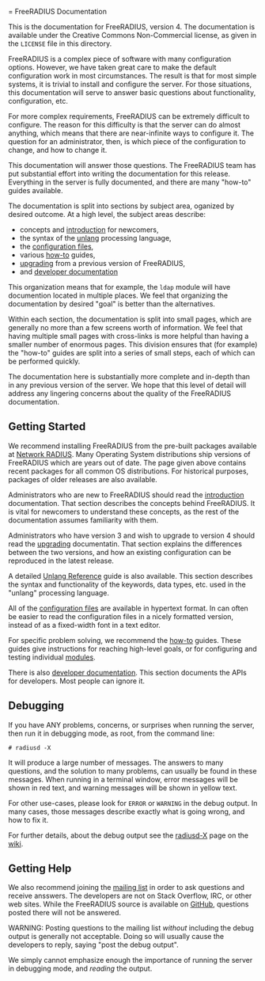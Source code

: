= FreeRADIUS Documentation

This is the documentation for FreeRADIUS, version 4.  The
documentation is available under the Creative Commons Non-Commercial
license, as given in the `LICENSE` file in this directory.

FreeRADIUS is a complex piece of software with many configuration
options.  However, we have taken great care to make the default
configuration work in most circumstances.  The result is that for most
simple systems, it is trivial to install and configure the server.
For those situations, this documentation will serve to answer basic
questions about functionality, configuration, etc.

For more complex requirements, FreeRADIUS can be extremely difficult
to configure.  The reason for this difficulty is that the server can
do almost anything, which means that there are near-infinite ways to
configure it.  The question for an administrator, then, is which piece
of the configuration to change, and how to change it.

This documentation will answer those questions.  The FreeRADIUS team
has put substantial effort into writing the documentation for this
release.  Everything in the server is fully documented, and there are
many "how-to" guides available.

The documentation is split into sections by subject area, oganized by
desired outcome.  At a high level, the subject areas describe:

* concepts and [introduction](introduction/) for newcomers,
* the syntax of the [unlang](unlang/) processing language,
* the [configuration files](raddb/),
* various [how-to](howto/) guides,
* [upgrading](upgrade/) from a previous version of FreeRADIUS,
* and [developer documentation](source/)

 This organization means that for example, the `ldap` module will have
 documention located in multiple places.  We feel that organizing the
 documentation by desired "goal" is better than the alternatives.

Within each section, the documentation is split into small pages,
which are generally no more than a few screens worth of information.
We feel that having multiple small pages with cross-links is more
helpful than having a smaller number of enormous pages.  This division
ensures that (for example) the "how-to" guides are split into a series
of small steps, each of which can be performed quickly.

The documentation here is substantially more complete and in-depth
than in any previous version of the server.  We hope that this level
of detail will address any lingering concerns about the quality of the
FreeRADIUS documentation.

## Getting Started

We recommend installing FreeRADIUS from the pre-built packages
available at [Network RADIUS](http://packages.networkradius.com).
Many Operating System distributions ship versions of FreeRADIUS which
are years out of date.  The page given above contains recent packages
for all common OS distributions.  For historical purposes, packages of
older releases are also available.

Administrators who are new to FreeRADIUS should read the
[introduction](introduction/) documentation.  That section describes
the concepts behind FreeRADIUS.  It is vital for newcomers to
understand these concepts, as the rest of the documentation assumes
familiarity with them.

Administrators who have version 3 and wish to upgrade to version 4
should read the [upgrading](upgrade/) documentatin.  That section
explains the differences between the two versions, and how an existing
configuration can be reproduced in the latest release.

A detailed [Unlang Reference](unlang/) guide is also available.  This
section describes the syntax and functionality of the keywords, data
types, etc. used in the "unlang" processing language.

All of the [configuration files](raddb/) are available in hypertext
format.  In can often be easier to read the configuration files in a
nicely formatted version, instead of as a fixed-width font in a text
editor.

For specific problem solving, we recommend the [how-to](howto/)
guides.  These guides give instructions for reaching high-level goals,
or for configuring and testing individual [modules](howto/modules/).

There is also [developer documentation](source/).  This section
documents the APIs for developers.  Most people can ignore it.

## Debugging

If you have ANY problems, concerns, or surprises when running
the server, then run it in debugging mode, as root, from the
command line:

    # radiusd -X

It will produce a large number of messages.  The answers to many
questions, and the solution to many problems, can usually be found in
these messages.  When running in a terminal window, error messages
will be shown in red text, and warning messages will be shown in
yellow text.

For other use-cases, please look for `ERROR` or `WARNING` in the debug
output.  In many cases, those messages describe exactly what is going
wrong, and how to fix it.

For further details, about the debug output see the
[radiusd-X](http://wiki.freeradius.org/radiusd-X) page on the
[wiki](http://wiki.freeradius.org).

## Getting Help

We also recommend joining the [mailing
list](http://lists.freeradius.org/mailman/listinfo/freeradius-users)
in order to ask questions and receive ansswers.  The developers are
not on Stack Overflow, IRC, or other web sites.  While the FreeRADIUS
source is available on
[GitHub](https://github.com/FreeRADIUS/freeradius-server/), questions
posted there will not be answered.

WARNING: Posting questions to the mailing list *without* including the
debug output is generally not acceptable.  Doing so will usually cause
the developers to reply, saying "post the debug output".

We simply cannot emphasize enough the importance of running the server
in debugging mode, and _reading_ the output.

